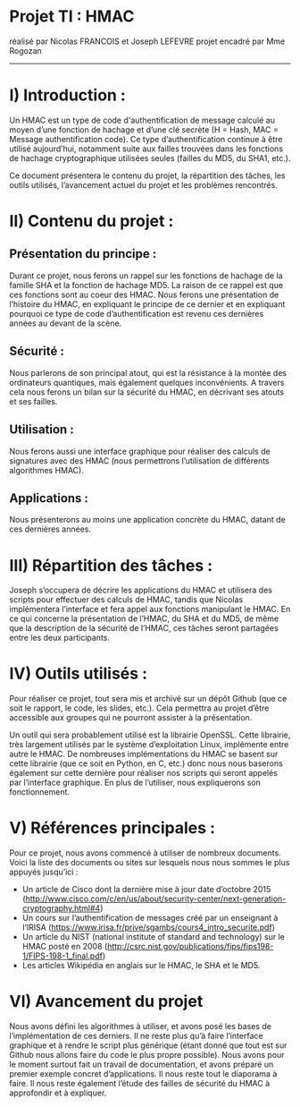 Projet TI : HMAC
================
réalisé par Nicolas FRANCOIS et Joseph LEFEVRE 
projet encadré par Mme Rogozan

----------------------------------------------

# I) Introduction :

Un HMAC est un type de code d'authentification de message calculé au moyen d’une fonction de hachage et d’une clé secrète (H = Hash, MAC = Message authentification code). Ce type d’authentification continue à être utilisé aujourd’hui, notamment suite aux failles trouvées dans les fonctions de hachage cryptographique utilisées seules (failles du MD5, du SHA1, etc.).

Ce document présentera le contenu du projet, la répartition des tâches, les outils utilisés, l’avancement actuel du projet et les problèmes rencontrés.

# II) Contenu du projet :

## Présentation du principe :

Durant ce projet, nous ferons un rappel sur les fonctions de hachage de la famille SHA et la fonction de hachage MD5. La raison de ce rappel est que ces fonctions sont au coeur des HMAC. 
Nous ferons une présentation de l’histoire du HMAC, en expliquant le principe de ce dernier et en expliquant pourquoi ce type de code d’authentification est revenu ces dernières années au devant de la scène. 

## Sécurité :

Nous parlerons de son principal atout, qui est la résistance à la montée des ordinateurs quantiques, mais également quelques inconvénients. A travers cela nous ferons un bilan sur la sécurité du HMAC, en décrivant ses atouts et ses failles.

## Utilisation :

Nous ferons aussi une interface graphique pour réaliser des calculs de signatures avec des HMAC (nous permettrons l’utilisation de différents algorithmes HMAC).

## Applications :

Nous présenterons au moins une application concrète du HMAC, datant de ces dernières années.

# III) Répartition des tâches :

Joseph s’occupera de décrire les applications du HMAC et utilisera des scripts pour effectuer des calculs de HMAC, tandis que Nicolas implémentera l’interface et fera appel aux fonctions manipulant le HMAC.
En ce qui concerne la présentation de l’HMAC, du SHA et du MD5, de même que la description de la sécurité de l’HMAC, ces tâches seront partagées entre les deux participants.

# IV) Outils utilisés :

Pour réaliser ce projet, tout sera mis et archivé sur un dépôt Github (que ce soit le rapport, le code, les slides, etc.). Cela permettra au projet d’être accessible aux groupes qui ne pourront assister à la présentation.

Un outil qui sera probablement utilisé est la librairie OpenSSL. Cette librairie, très largement utilisés par le système d’exploitation Linux, implémente entre autre le HMAC. De nombreuses implémentations du HMAC se basent sur cette librairie (que ce soit en Python, en C, etc.) donc nous nous baserons également sur cette dernière pour réaliser nos scripts qui seront appelés par l’interface graphique. 
En plus de l’utiliser, nous expliquerons son fonctionnement. 

# V) Références principales :

Pour ce projet, nous avons commencé à utiliser de nombreux documents. Voici la liste des documents ou sites sur lesquels nous nous sommes le plus appuyés jusqu’ici :
* Un article de Cisco dont la dernière mise à jour date d’octobre 2015 (http://www.cisco.com/c/en/us/about/security-center/next-generation-cryptography.html#4)
* Un cours sur l’authentification de messages créé par un enseignant à l’IRISA (https://www.irisa.fr/prive/sgambs/cours4_intro_securite.pdf)
* Un article du NIST (national institute of standard and technology) sur le HMAC posté en 2008 (http://csrc.nist.gov/publications/fips/fips198-1/FIPS-198-1_final.pdf)
* Les articles Wikipédia en anglais sur le HMAC, le SHA et le MD5.

# VI) Avancement du projet

Nous avons défini les algorithmes à utiliser, et avons posé les bases de l’implémentation de ces derniers. Il ne reste plus qu’à faire l’interface graphique et à rendre le script plus générique (étant donné que tout est sur Github nous allons faire du code le plus propre possible).
Nous avons pour le moment surtout fait un travail de documentation, et avons préparé un premier exemple concret d’applications. Il nous reste tout le diaporama à faire.
Il nous reste également l’étude des failles de sécurité du HMAC à approfondir et à expliquer.


